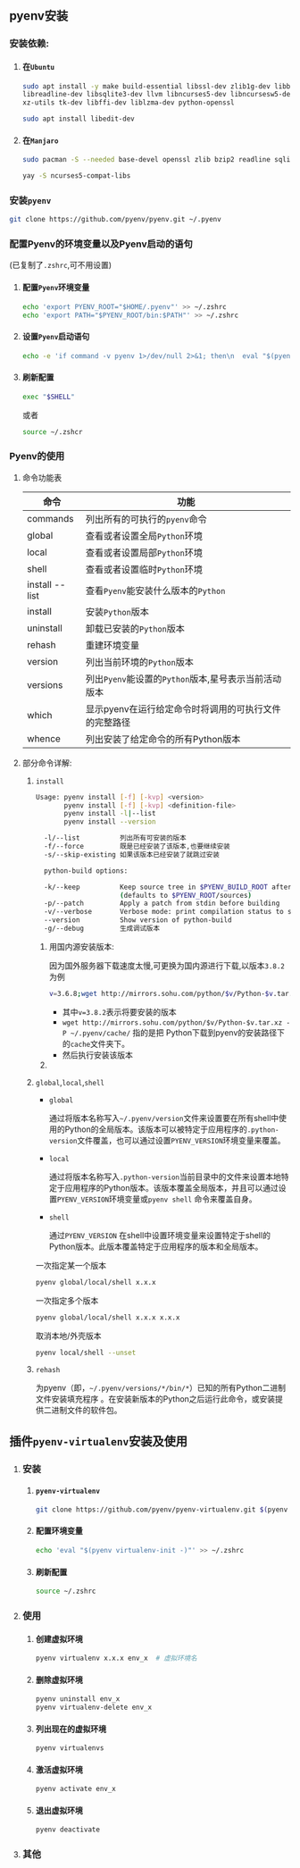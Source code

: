## pyenv安装

### 安装依赖:

1. #### 在`Ubuntu`

   ```bash
   sudo apt install -y make build-essential libssl-dev zlib1g-dev libbz2-dev \
   libreadline-dev libsqlite3-dev llvm libncurses5-dev libncursesw5-dev \
   xz-utils tk-dev libffi-dev liblzma-dev python-openssl

   sudo apt install libedit-dev
   ```

2. #### 在`Manjaro`

   ```bash
   sudo pacman -S --needed base-devel openssl zlib bzip2 readline sqlite llvm ncurses xz tk libffi python-pyopenssl 
   
   yay -S ncurses5-compat-libs
   ```

### 安装`pyenv`

```bash
git clone https://github.com/pyenv/pyenv.git ~/.pyenv
```

### 配置Pyenv的环境变量以及Pyenv启动的语句

(已复制了`.zshrc`,可不用设置)

1. #### 配置`Pyenv`环境变量

   ```bash
   echo 'export PYENV_ROOT="$HOME/.pyenv"' >> ~/.zshrc
   echo 'export PATH="$PYENV_ROOT/bin:$PATH"' >> ~/.zshrc
   ```

2. #### 设置`Pyenv`启动语句

   ```bash
   echo -e 'if command -v pyenv 1>/dev/null 2>&1; then\n  eval "$(pyenv init -)"\nfi' >> ~/.zshrc
   ```

3. #### 刷新配置

   ```bash
   exec "$SHELL"
   ```

   或者

   ```bash
   source ~/.zshcr
   ```

### Pyenv的使用

1. 命令功能表

   | 命令           | 功能                                                  |
   | -------------- | ----------------------------------------------------- |
   | commands       | 列出所有的可执行的`pyenv`命令                         |
   | global         | 查看或者设置全局`Python`环境                          |
   | local          | 查看或者设置局部`Python`环境                          |
   | shell          | 查看或者设置临时`Python`环境                          |
   | install --list | 查看`Pyenv`能安装什么版本的`Python`                   |
   | install        | 安装`Python`版本                                      |
   | uninstall      | 卸载已安装的`Python`版本                              |
   | rehash         | 重建环境变量                                          |
   | version        | 列出当前环境的`Python`版本                            |
   | versions       | 列出`Pyenv`能设置的`Python`版本,星号表示当前活动版本  |
   | which          | 显示pyenv在运行给定命令时将调用的可执行文件的完整路径 |
   | whence         | 列出安装了给定命令的所有Python版本                    |

2. 部分命令详解:

   1. `install`

      ```bash
      Usage: pyenv install [-f] [-kvp] <version>
             pyenv install [-f] [-kvp] <definition-file>
             pyenv install -l|--list
             pyenv install --version

        -l/--list          列出所有可安装的版本
        -f/--force         既是已经安装了该版本,也要继续安装
        -s/--skip-existing 如果该版本已经安装了就跳过安装

        python-build options:

        -k/--keep          Keep source tree in $PYENV_BUILD_ROOT after installation
                           (defaults to $PYENV_ROOT/sources)
        -p/--patch         Apply a patch from stdin before building
        -v/--verbose       Verbose mode: print compilation status to stdout
        --version          Show version of python-build
        -g/--debug         生成调试版本
      ```

      1. 用国内源安装版本:

         因为国外服务器下载速度太慢,可更换为国内源进行下载,以版本`3.8.2`为例

         ```bash
         v=3.6.8;wget http://mirrors.sohu.com/python/$v/Python-$v.tar.xz -P ~/.pyenv/cache/;pyenv install $v
         ```

         + 其中`v=3.8.2`表示将要安装的版本
         + `wget http://mirrors.sohu.com/python/$v/Python-$v.tar.xz -P ~/.pyenv/cache/` 指的是把 Python下载到pyenv的安装路径下的`cache`文件夹下。
         + 然后执行安装该版本

      2.

   2. `global`,`local`,`shell`

      + `global`

        通过将版本名称写入`~/.pyenv/version`文件来设置要在所有shell中使用的Python的全局版本。该版本可以被特定于应用程序的`.python-version`文件覆盖，也可以通过设置`PYENV_VERSION`环境变量来覆盖。

      + `local`

        通过将版本名称写入`.python-version`当前目录中的文件来设置本地特定于应用程序的Python版本。该版本覆盖全局版本，并且可以通过设置`PYENV_VERSION`环境变量或`pyenv shell` 命令来覆盖自身。

      + `shell`

        通过`PYENV_VERSION` 在shell中设置环境变量来设置特定于shell的Python版本。此版本覆盖特定于应用程序的版本和全局版本。

      一次指定某一个版本

      ```bash
      pyenv global/local/shell x.x.x
      ```

      一次指定多个版本

      ```bash
      pyenv global/local/shell x.x.x x.x.x
      ```

      取消本地/外壳版本

      ```bash
      pyenv local/shell --unset
      ```

   3. `rehash`

      为pyenv（即，`~/.pyenv/versions/*/bin/*`）已知的所有Python二进制文件安装填充程序 。在安装新版本的Python之后运行此命令，或安装提供二进制文件的软件包。

## 插件`pyenv-virtualenv`安装及使用

1. ### 安装

   1. #### `pyenv-virtualenv`

      ```bash
      git clone https://github.com/pyenv/pyenv-virtualenv.git $(pyenv root)/plugins/pyenv-virtualenv
      ```

   2. #### 配置环境变量

      ```bash
      echo 'eval "$(pyenv virtualenv-init -)"' >> ~/.zshrc
      ```

   3. #### 刷新配置

      ```bash
      source ~/.zshrc
      ```

2. ### 使用

   1. #### 创建虚拟环境

      ```bash
      pyenv virtualenv x.x.x env_x  # 虚拟环境名
      ```

   2. #### 删除虚拟环境

      ```bash
      pyenv uninstall env_x  
      pyenv virtualenv-delete env_x
      ```

   3. #### 列出现在的虚拟环境

      ```bash
      pyenv virtualenvs
      ```

   4. #### 激活虚拟环境

      ```bash
      pyenv activate env_x
      ```

   5. #### 退出虚拟环境

      ```bash
      pyenv deactivate
      ```

3. ### 其他

